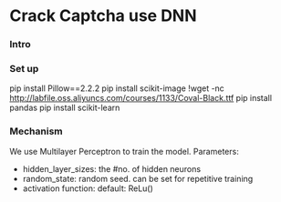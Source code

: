 # Crack Captcha use DNN

### Intro

### Set up
pip install Pillow==2.2.2
pip install scikit-image
!wget -nc http://labfile.oss.aliyuncs.com/courses/1133/Coval-Black.ttf
pip install pandas
pip install scikit-learn

### Mechanism 
We use Multilayer Perceptron to train the model.
Parameters:
- hidden_layer_sizes: the #no. of hidden neurons
- random_state: random seed. can be set for repetitive training
- activation function: default: ReLu()
